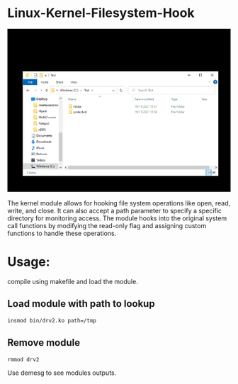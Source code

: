 # Linux-Kernel-Filesystem-Hook
[![alt text](https://raw.githubusercontent.com/proxytype/Explorer-Delete-Protection/main/explorer-delete-protection.gif)](https://raw.githubusercontent.com/proxytype/Linux-Kernel-Filesystem-Hook/main/linux-preview.png)

The kernel module allows for hooking file system operations like open, read, write, and close. It can also accept a path parameter to specify a specific directory for monitoring access. The module hooks into the original system call functions by modifying the read-only flag and assigning custom functions to handle these operations.

# Usage:
compile using makefile and load the module.

## Load module with path to lookup
```
insmod bin/drv2.ko path=/tmp
```

## Remove module
```
rmmod drv2
```

Use demesg to see modules outputs.
